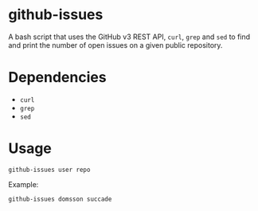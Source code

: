 # github-issues

A bash script that uses the GitHub v3 REST API, `curl`, `grep` and `sed` 
to find and print the number of open issues on a given public repository.

# Dependencies

- `curl`
- `grep`
- `sed`

# Usage

    github-issues user repo

Example:

    github-issues domsson succade 
